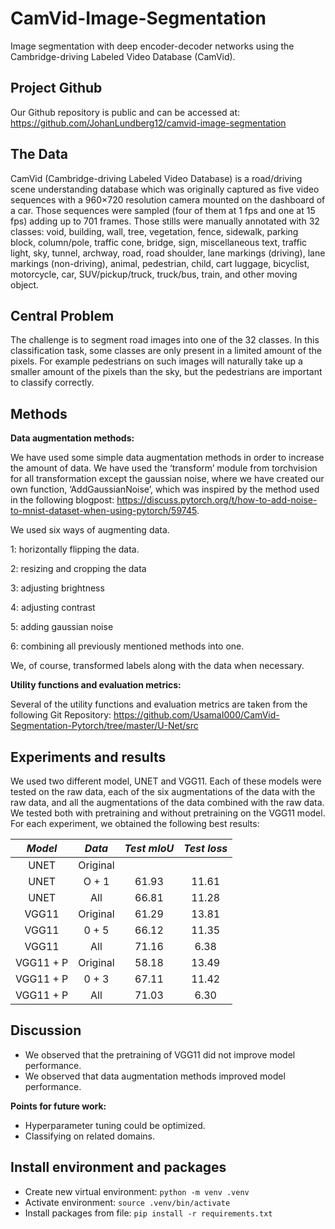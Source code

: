 # CamVid-Image-Segmentation
Image segmentation with deep encoder-decoder networks using the Cambridge-driving Labeled Video Database (CamVid). 

## Project Github

Our Github repository is public and can be accessed at: https://github.com/JohanLundberg12/camvid-image-segmentation


## The Data

CamVid (Cambridge-driving Labeled Video Database) is a road/driving scene understanding database which was originally captured as five video sequences with a 960×720 resolution camera mounted on the dashboard of a car. Those sequences were sampled (four of them at 1 fps and one at 15 fps) adding up to 701 frames. Those stills were manually annotated with 32 classes: void, building, wall, tree, vegetation, fence, sidewalk, parking block, column/pole, traffic cone, bridge, sign, miscellaneous text, traffic light, sky, tunnel, archway, road, road shoulder, lane markings (driving), lane markings (non-driving), animal, pedestrian, child, cart luggage, bicyclist, motorcycle, car, SUV/pickup/truck, truck/bus, train, and other moving object. 

## Central Problem

The challenge is to segment road images into one of the 32 classes. In this classification task, some classes are only present in a limited amount of the pixels. For example pedestrians on such images will naturally take up a smaller amount of the pixels than the sky, but the pedestrians are important to classify correctly.

## Methods

**Data augmentation methods:**

We have used some simple data augmentation methods in order to increase the amount of data.  We have used the ‘transform’ module from torchvision for all transformation except the gaussian noise, where we have created our own function, ‘AddGaussianNoise’, which was inspired by the method used in the following blogpost: 
https://discuss.pytorch.org/t/how-to-add-noise-to-mnist-dataset-when-using-pytorch/59745.

We used six ways of augmenting data. 

1: horizontally flipping the data.

2: resizing and cropping the data

3: adjusting brightness

4: adjusting contrast

5: adding gaussian noise

6: combining all previously mentioned methods into one. 

We, of course, transformed labels along with the data when necessary.

**Utility functions and evaluation metrics:** 

Several of the utility functions and evaluation metrics are taken from the following Git Repository: https://github.com/UsamaI000/CamVid-Segmentation-Pytorch/tree/master/U-Net/src 

## Experiments and results

We used two different model, UNET and VGG11. Each of these models were tested on the raw data, each of the six augmentations of the data with the raw data, and all the augmentations of the data combined with the raw data. We tested both with pretraining and without pretraining on the VGG11 model.
For each experiment, we obtained the following best results:

| *Model* 	| *Data* 	| *Test mIoU* 	| *Test loss* 	|
|:---------:	|:--------:	|:-------------:	|:-------------:	|
|    UNET   	| Original 	|               	|               	|
|    UNET   	|   O + 1  	|     61.93     	|     11.61     	|
|    UNET   	|    All   	|     66.81     	|      11.28         	|
|   VGG11   	| Original 	|     61.29      	|      13.81            	|
|   VGG11   	|   0 + 5  	|     66.12          	|       11.35        	|
|   VGG11   	|    All   	|     71.16            	|       6.38        	|
| VGG11 + P 	| Original 	|     58.18          	|      13.49         	|
| VGG11 + P 	|   0 + 3  	|     67.11          	|      11.42         	|
| VGG11 + P 	|    All   	|     71.03           	|      6.30         	|

## Discussion

- We observed that the pretraining of VGG11 did not improve model performance.
- We observed that data augmentation methods improved model performance.

**Points for future work:**

- Hyperparameter tuning could be optimized. 
- Classifying on related domains. 


## Install environment and packages

- Create new virtual environment: `python -m venv .venv`
- Activate environment: `source .venv/bin/activate`
- Install packages from file: `pip install -r requirements.txt`

